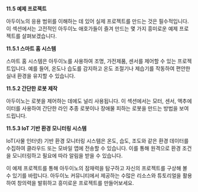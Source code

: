 **11.5 예제 프로젝트**

아두이노의 응용 범위를 이해하는 데 있어 실제 프로젝트를 만드는 것은 필수적입니다. 이 섹션에서는 고전적인 아두이노 애호가들이 즐겨 만드는 몇 가지 흥미로운 예제 프로젝트를 살펴보겠습니다.

**11.5.1 스마트 홈 시스템**

스마트 홈 시스템은 아두이노를 사용하여 조명, 가전제품, 센서를 제어할 수 있는 프로젝트입니다. 예를 들어, 온도나 습도를 감지하고 온도 조절기나 제습기를 작동하여 편안한 실내 환경을 유지할 수 있습니다.

**11.5.2 간단한 로봇 제작**

아두이노는 로봇을 제어하는 데에도 널리 사용됩니다. 이 섹션에서는 모터, 센서, 액추에이터를 사용하여 간단한 라인 추종 로봇이나 장애물 피하는 로봇을 만드는 방법을 보여드립니다.

**11.5.3 IoT 기반 환경 모니터링 시스템**

IoT(사물 인터넷) 기반 환경 모니터링 시스템은 온도, 습도, 조도와 같은 환경 데이터를 수집하여 클라우드 또는 모바일 앱에 전송할 수 있습니다. 이를 통해 원격으로 환경 조건을 모니터링하고 필요에 따라 알림을 받을 수 있습니다.

이 예제 프로젝트를 통해 아두이노의 잠재력을 탐구하고 자신의 프로젝트를 구상해 볼 수 있기를 바랍니다. 아두이노 커뮤니티에서 제공하는 수많은 리소스와 튜토리얼을 활용하여 창의력을 발휘하고 흥미로운 프로젝트를 만들어보세요.